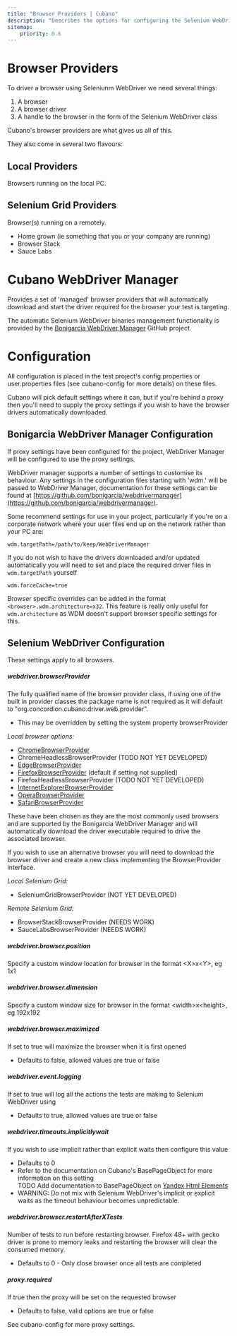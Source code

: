 ```yaml
---
title: "Browser Providers | Cubano"
description: "Describes the options for configuring the Selenium WebDriver browser automation support with Cubano"
sitemap:
    priority: 0.6
---
```


# Browser Providers

To driver a browser using Seleniunm WebDriver we need several things:

1. A browser
2. A browser driver
3. A handle to the browser in the form of the Selenium WebDriver class

Cubano's browser providers are what gives us all of this.

They also come in several two flavours:

## Local Providers

Browsers running on the local PC.

## Selenium Grid Providers

Browser(s) running on a remotely.

* Home grown (ie something that you or your company are running)
* Browser Stack
* Sauce Labs

 
# Cubano WebDriver Manager

Provides a set of 'managed' browser providers that will automatically download and start the driver required for the browser your test is targeting.

The automatic Selenium WebDriver binaries management functionality is provided by the [Bonigarcia WebDriver Manager](https://github.com/bonigarcia/webdrivermanager) GitHub project.


# Configuration

All configuration is placed in the test project's config.properties or user.properties files (see cubano-config for more details) on these files.

Cubano will pick default settings where it can, but if you're behind a proxy then you'll need to supply the proxy settings if you wish to have the browser drivers automatically downloaded.


## Bonigarcia WebDriver Manager Configuration

If proxy settings have been configured for the project, WebDriver Manager will be configured to use the proxy settings.

WebDriver manager supports a number of settings to customise its behaviour. Any settings in the configuration files starting with 'wdm.' will be passed to WebDriver Manager, documentation for these settings can be found at [https://github.com/bonigarcia/webdrivermanager](https://github.com/bonigarcia/webdrivermanager).

Some recommend settings for use in your project, particularly if you're on a corporate network where your user files end up on the network rather than your PC are:

    wdm.targetPath=/path/to/keep/WebDriverManager

If you do not wish to have the drivers downloaded and/or updated automatically you will need to set and place the required driver files in `wdm.targetPath` yourself

    wdm.forceCache=true

Browser specific overrides can be added in the format `<browser>.wdm.architecture=x32`.  This feature is really only useful for `wdm.architecture` as WDM doesn't support browser specific settings for this.

## Selenium WebDriver Configuration

These settings apply to all browsers.

##### webdriver.browserProvider

The fully qualified name of the browser provider class, if using one of the built in provider classes the package name is not required as it will default to "org.concordion.cubano.driver.web.provider".
* This may be overridden by setting the system property browserProvider

*Local browser options:*
* [ChromeBrowserProvider](chrome)
* ChromeHeadlessBrowserProvider (TODO NOT YET DEVELOPED)
* [EdgeBrowserProvider](edge)
* [FirefoxBrowserProvider](firefox) (default if setting not supplied)
* FirefoxHeadlessBrowserProvider (TODO NOT YET DEVELOPED)
* [InternetExplorerBrowserProvider](ie)
* [OperaBrowserProvider](opera)
* [SafariBrowserProvider](safari)
    
These have been chosen as they are the most commonly used browsers and are supported by the Bonigarcia WebDriver Manager and will automatically download the driver executable required to drive the associated browser. 

If you wish to use an alternative browser you will need to download the browser driver and create a new class implementing the BrowserProvider interface.
    
*Local Selenium Grid:*

* SeleniumGridBrowserProvider (NOT YET DEVELOPED)
        
*Remote Selenium Grid:*

* BrowserStackBrowserProvider (NEEDS WORK)
* SauceLabsBrowserProvider (NEEDS WORK)


##### webdriver.browser.position

Specify a custom window location for browser in the format &lt;X&gt;x&lt;Y&gt;, eg 1x1

##### webdriver.browser.dimension

Specify a custom window size for browser in the format &lt;width&gt;x&lt;height&gt;, eg 192x192

##### webdriver.browser.maximized

If set to true will maximize the browser when it is first opened 
* Defaults to false, allowed values are true or false

##### webdriver.event.logging

If set to true will log all the actions the tests are making to Selenium WebDriver using  
* Defaults to true, allowed values are true or false

##### webdriver.timeouts.implicitlywait

If you wish to use implicit rather than explicit waits then configure this value
* Defaults to 0
* Refer to the documentation on Cubano's BasePageObject for more information on this setting<br/>
TODO Add documentation to BasePageObject on [Yandex Html Elements](https://github.com/yandex-qatools/htmlelements) 
* WARNING: Do not mix with Selenium WebDriver's implicit or explicit waits as the timeout behaviour becomes unpredictable.

##### webdriver.browser.restartAfterXTests
Number of tests to run before restarting browser.  Firefox 48+ with gecko driver is prone to memory leaks and restarting the browser will clear the consumed memory.

* Defaults to 0 - Only close browser once all tests are completed

##### proxy.required

If true then the proxy will be set on the requested browser
* Defaults to false, valid options are true or false

See cubano-config for more proxy settings.


